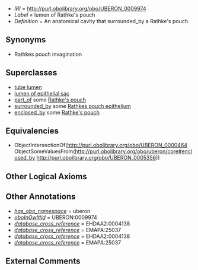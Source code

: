  * *IRI* = http://purl.obolibrary.org/obo/UBERON_0009974
 * *Label* = lumen of Rathke's pouch
 * *Definition* = An anatomical cavity that surrounded_by a Rathke's pouch.

## Synonyms

 * Rathkes pouch invagination

## Superclasses

 * [tube lumen](../../UBERON/82/UBERON_0005082.md)
 * [lumen of epithelial sac](../../UBERON/73/UBERON_0007473.md)
 * [part_of](../../BFO/50/BFO_0000050.md) some [Rathke's pouch](../../UBERON/56/UBERON_0005356.md)
 * [surrounded_by](../../RO/19/RO_0002219.md) some [Rathkes pouch epithelium](../../UBERON/87/UBERON_0012287.md)
 * [enclosed_by](../../core#enclosed/by/core#enclosed_by.md) some [Rathke's pouch](../../UBERON/56/UBERON_0005356.md)

## Equivalencies

 * ObjectIntersectionOf(<http://purl.obolibrary.org/obo/UBERON_0000464> ObjectSomeValuesFrom(<http://purl.obolibrary.org/obo/uberon/core#enclosed_by> <http://purl.obolibrary.org/obo/UBERON_0005356>))

## Other Logical Axioms


## Other Annotations

 * *[has_obo_namespace](../../ce/oboInOwl#hasOBONamespace.md)* = uberon
 * *[oboInOwl#id](../../id/oboInOwl#id.md)* = UBERON:0009974
 * *[database_cross_reference](../../ef/oboInOwl#hasDbXref.md)* = EHDAA2:0004138
 * *[database_cross_reference](../../ef/oboInOwl#hasDbXref.md)* = EMAPA:25037
 * *[database_cross_reference](../../ef/oboInOwl#hasDbXref.md)* = EHDAA2:0004138
 * *[database_cross_reference](../../ef/oboInOwl#hasDbXref.md)* = EMAPA:25037

## External Comments

